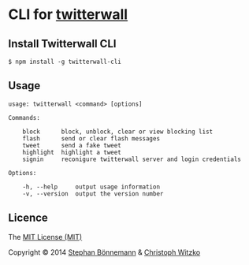 # CLI for [twitterwall](https://github.com/conc-at/twitterwall)

## Install Twitterwall CLI

    $ npm install -g twitterwall-cli

## Usage

```
usage: twitterwall <command> [options]

Commands:

    block      block, unblock, clear or view blocking list
    flash      send or clear flash messages
    tweet      send a fake tweet
    highlight  highlight a tweet
    signin     reconigure twitterwall server and login credentials

Options:

    -h, --help     output usage information
    -v, --version  output the version number
```

## Licence

The [MIT License (MIT)](http://opensource.org/licenses/MIT)

Copyright © 2014 [Stephan Bönnemann](https://twitter.com/boennemann) & [Christoph Witzko](https://twitter.com/christophwitzko)
